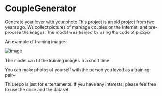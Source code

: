 # CoupleGenerator
Generate your lover with your photo
This project is an old project from two years ago. 
We collect pictures of marriage couples on the Internet, and pre-process the images.
The model was trained by using the code of pix2pix.

An example of training images:

![image](https://github.com/irfanICMLL/CoupleGenerator/blob/master/datasets/marriage_crop/120/1.jpg)

The model can fit the training images in a short time. 

You can make photos of yourself with the person you loved as a training pair~

This repo is just for entertaments.
If you have any interests, please feel free to use the code and the dataset.
